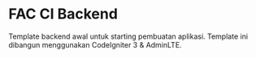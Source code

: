 # FAC CI Backend

Template backend awal untuk starting pembuatan aplikasi. Template ini dibangun menggunakan CodeIgniter 3 & AdminLTE.